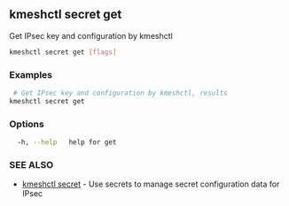## kmeshctl secret get

Get IPsec key and configuration by kmeshctl

```bash
kmeshctl secret get [flags]
```

### Examples

```bash
 # Get IPsec key and configuration by kmeshctl, results 
kmeshctl secret get
```

### Options

```bash
  -h, --help   help for get
```

### SEE ALSO

* [kmeshctl secret](kmeshctl_secret.md) - Use secrets to manage secret configuration data for IPsec
